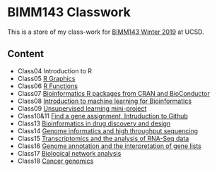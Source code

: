# BIMM143 Classwork
This is a store of my class-work for [BIMM143 Winter 2019](https://bioboot.github.io/bimm143_W19/) at UCSD.

## Content
- Class04 Introduction to R
- Class05 [R Graphics](https://github.com/xut006/bimm143/blob/master/BIMM143_Lecture05/class05.md)
- Class06 [R Functions](https://github.com/xut006/bimm143/blob/master/BIMM143_Lecture06/class06.md)
- Class07 [Bioinformatics R packages from CRAN and BioConductor](https://github.com/xut006/bimm143/blob/master/BIMM143_Lecture07/class07.md) 
- Class08 [Introduction to machine learning for Bioinformatics](https://github.com/xut006/bimm143/blob/master/BIMM143_Lecture08/hands_on.md)
- Class09 [Unsupervised learning mini-project](https://github.com/xut006/bimm143/blob/master/BIMM143_Lecture09/Mini_Project.md) 
- Class10&11 [Find a gene assignment, Intruduction to Github](https://github.com/xut006/bimm143/blob/master/BIMM143_Lecture11/Class11.md)
- Class13 [Bioinformatics in drug discovery and design](https://github.com/xut006/bimm143/blob/master/BIMM143_Lecture13/Class13.md) 
- Class14 [Genome informatics and high throughput sequencing](https://github.com/xut006/bimm143/blob/master/BIMM143_Lecture14/class14.md)
- Class15 [Transcriptomics and the analysis of RNA-Seq data](https://github.com/xut006/bimm143/blob/master/BIMM143_Lecture15/Class15.md) 
- Class16 [Genome annotation and the interpretation of gene lists](https://github.com/xut006/bimm143/blob/master/BIMM143_Lecture16/Class16.md) 
- Class17 [Biological network analysis](https://github.com/xut006/bimm143/tree/master/BIMM143_Lecture17) 
- Class18 [Cancer genomics](https://github.com/xut006/bimm143/blob/master/BIMM143_Lecture18/class18.md) 

